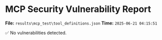 # MCP Security Vulnerability Report
**File:** `results\mcp_test\tool_definitions.json`
**Time:** `2025-06-21 04:15:51`

✅ No vulnerabilities detected.